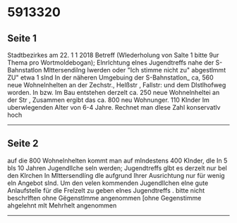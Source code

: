 # 5913320

## Seite 1

Stadtbezirkes am
22.
1 1
2018
Betreff (Wlederholung von Salte 1 bitte 9ur Thema pro Wortmoldebogan);
Elnrlchtung elnes Jugendtreffs nahe der S-Bahnstatlon Mlttersendilng
Iwerden oder "Ich stimme nicht zu" abgestlmmt ZU"
etwa 1 sInd In der näheren Umgebuing der S-Bahnstatlon_ ca, 560 neue Wohnelnhelten an der Zechstr., Helßstr , Fallstr: und dem Dlstlhofweg worden.
In bzw. Im Bau entstehen derzelt ca. 250 neue Wohnelnheltei an der Str , Zusammen ergibt das ca. 800 neu Wohnunger.
110 KInder Im uberwlegenden Alter von 6-4 Jahre. Rechnet man dlese Zahl konservatlv hoch

---

## Seite 2

auf die 800 Wohnelnhelten kommt man auf mIndestens 400 KInder, dle In 5 bls 10 Jahren Jugendllche seln werden;
Jugendtreffs glbt es derzelt nur bel den KIrchen In Mlttersendlíng dle aufgrund Ihrer Ausrichtung
nur für wenig eln Angebot sInd.
Um den velen kommenden Jugendllchen elne gute Anlaufstelle für dle Frelzelt zu geben elnes Jugendtreffs .
bitte nicht beschrlften ohne Gëgenstlmme angenommen
[ohne Gegenstimme ahgelehnt
mlt Mehrhelt angenommen

---

